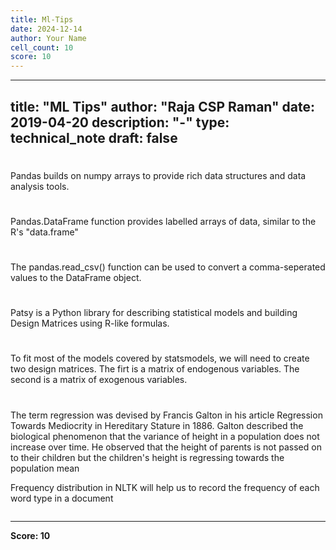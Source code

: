 ```yaml
---
title: Ml-Tips
date: 2024-12-14
author: Your Name
cell_count: 10
score: 10
---
```


---
title: "ML Tips"
author: "Raja CSP Raman"
date: 2019-04-20
description: "-"
type: technical_note
draft: false
---
#
Pandas builds on numpy arrays to provide rich data structures and data analysis tools.

#
Pandas.DataFrame function provides labelled arrays of data, similar to the R's "data.frame"

#
The pandas.read_csv() function can be used to convert a comma-seperated values to the DataFrame object.

#
Patsy is a Python library for describing statistical models and building Design Matrices using R-like formulas.

#
To fit most of the models covered by statsmodels, we will need to create two design matrices. 
The firt is a matrix of endogenous variables. The second is a matrix of exogenous variables.

#
The term regression was devised by Francis Galton in his article Regression Towards Mediocrity in Hereditary Stature in 1886. Galton described the biological phenomenon that the variance of height in a population does not increase over time. He observed that the height of parents is not passed on to their children but the children's height is regressing towards the population mean



Frequency distribution in NLTK will help us to record the frequency of each word type in a document


```python

```


---
**Score: 10**